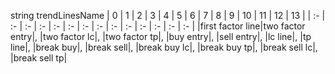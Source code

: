 string trendLinesName
| 0 | 1 | 2 | 3 | 4 | 5 | 6 | 7 | 8 | 9 | 10 | 11 | 12 | 13 |
| :- | :- | :- | :- | :- | :- | :- | :- | :- | :- | :- | :- | :- | :- |
    |first factor line|two factor entry|, |two factor lc|, |two factor tp|,
    |buy entry|, |sell entry|, |lc line|, |tp line|,
    |break buy|, |break sell|, |break buy lc|, |break buy tp|, |break sell lc|, |break sell tp|